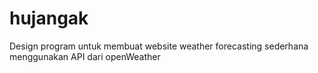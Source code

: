 # hujangak
Design program untuk membuat website weather forecasting sederhana menggunakan API dari openWeather
